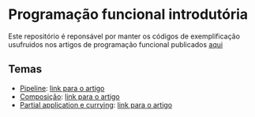 # Programação funcional introdutória

Este repositório é reponsável por manter os códigos de exemplificação usufruidos nos artigos de programação funcional publicados [aqui](https://medium.com/@ghiorzi)

## Temas

- [Pipeline](https://github.com/ghiorzi/Functional-Programming/tree/master/1.%20Pipelines): [link para o artigo](https://medium.com/@ghiorzi/programa%C3%A7%C3%A3o-funcional-introdut%C3%B3ria-1-pipeline-39ad8f0a0e57)
- [Composição](https://github.com/ghiorzi/Functional-Programming/tree/master/2.%20Composition/F%20Sharp): [link para o artigo](https://medium.com/@ghiorzi/programa%C3%A7%C3%A3o-funcional-introdut%C3%B3ria-2-composi%C3%A7%C3%A3o-83c5244c8f10)
- [Partial application e currying](https://github.com/ghiorzi/Functional-Programming/tree/master/2.%20Composition/F%20Sharp): [link para o artigo](https://medium.com/@ghiorzi/programa%C3%A7%C3%A3o-funcional-introdut%C3%B3ria-3-partial-application-e-currying-ddd24a87ca06?sk=3921b80b460d3033302987a7f58fb13a)
